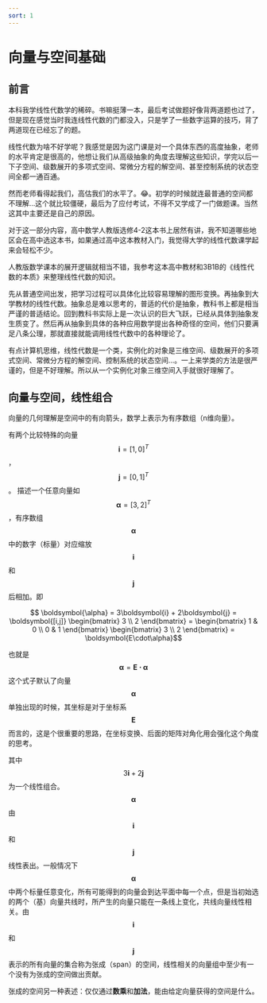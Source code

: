 ```yaml
---
sort: 1
---
```

# 向量与空间基础
<!--向量与空间-->

## 前言

本科我学线性代数学的稀碎。书嘛挺薄一本，最后考试做题好像背两道题也过了，但是现在感觉当时我连线性代数的门都没入，只是学了一些数字运算的技巧，背了两道现在已经忘了的题。

线性代数为啥不好学呢？我感觉是因为这门课是对一个具体东西的高度抽象，老师的水平肯定是很高的，他想让我们从高级抽象的角度去理解这些知识，学完以后一下子空间、级数展开的多项式空间、常微分方程的解空间、甚至控制系统的状态空间全都一通百通。

然而老师看得起我们，高估我们的水平了。😂。初学的时候就连最普通的空间都不理解...这个就比较僵硬，最后为了应付考试，不得不又学成了一门做题课。当然这其中主要还是自己的原因。

对于这一部分内容，高中数学人教版选修4-2这本书上居然有讲，我不知道哪些地区会在高中选这本书，如果通过高中这本教材入门，我觉得大学的线性代数课学起来会轻松不少。

人教版数学课本的展开逻辑就相当不错，我参考这本高中教材和3B1B的《线性代数的本质》来整理线性代数的知识。

先从普通空间出发，把学习过程可以具体化比较容易理解的图形变换。再抽象到大学教材的线性代数。抽象总是难以思考的，普适的代价是抽象，教科书上都是相当严谨的普适结论。回到教科书实际上是一次认识的巨大飞跃，已经从具体到抽象发生质变了。然后再从抽象到具体的各种应用数学提出各种奇怪的空间，他们只要满足八条公理，那就直接就能调用线性代数中的各种理论了。

有点计算机思维，线性代数是一个类，实例化的对象是三维空间、级数展开的多项式空间、常微分方程的解空间、控制系统的状态空间...。一上来学类的方法是很严谨的，但是不好理解。所以从一个实例化对象三维空间入手就很好理解了。


## 向量与空间，线性组合

向量的几何理解是空间中的有向箭头，数学上表示为有序数组（n维向量）。

有两个比较特殊的向量$$ \boldsymbol{i} = [1,0]^T $$，$$ \boldsymbol{j} = [0,1]^T $$。
描述一个任意向量如$$ \boldsymbol{\alpha}=[3,2]^T $$，有序数组$$ \boldsymbol{\alpha}$$中的数字（标量）对应缩放$$\boldsymbol{i} $$和$$ \boldsymbol{j} $$后相加。即

$$ \boldsymbol{\alpha} = 3\boldsymbol{i} + 2\boldsymbol{j} = \boldsymbol{[i,j]} \begin{bmatrix} 3 \\ 2 \end{bmatrix} = \begin{bmatrix} 1 & 0 \\ 0 & 1 \end{bmatrix} \begin{bmatrix} 3 \\ 2 \end{bmatrix} = \boldsymbol{E\cdot\alpha}$$

也就是$$ \boldsymbol{\alpha} = \boldsymbol{E\cdot\alpha}$$这个式子默认了向量$$ \boldsymbol{\alpha} $$单独出现的时候，其坐标是对于坐标系$$ \boldsymbol{E} $$而言的，这是个很重要的思路，在坐标变换、后面的矩阵对角化用会强化这个角度的思考。

其中$$ 3\boldsymbol{i} + 2\boldsymbol{j} $$为一个线性组合。$$ \boldsymbol{\alpha} $$由$$\boldsymbol{i}$$和$$\boldsymbol{j}$$线性表出。一般情况下$$ \boldsymbol{\alpha} $$中两个标量任意变化，所有可能得到的向量会到达平面中每一个点，但是当初始选的两个（基）向量共线时，所产生的向量只能在一条线上变化，共线向量线性相关。由$$\boldsymbol{i}$$和$$\boldsymbol{j}$$表示的所有向量的集合称为张成（span）的空间，线性相关的向量组中至少有一个没有为张成的空间做出贡献。

张成的空间另一种表述：仅仅通过**数乘**和**加法**，能由给定向量获得的空间是什么。






